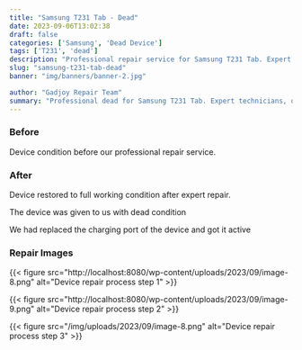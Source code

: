 ```yaml
---
title: "Samsung T231 Tab - Dead"
date: 2023-09-06T13:02:38
draft: false
categories: ['Samsung', 'Dead Device']
tags: ['T231', 'dead']
description: "Professional repair service for Samsung T231 Tab. Expert diagnosis and quality repairs in Bangalore."
slug: "samsung-t231-tab-dead"
banner: "img/banners/banner-2.jpg"

author: "Gadjoy Repair Team"
summary: "Professional dead for Samsung T231 Tab. Expert technicians, quality parts, warranty included."
---
```


### Before

Device condition before our professional repair service.

### After

Device restored to full working condition after expert repair.

The device was given to us with dead condition

We had replaced the charging port of the device and got it active

### Repair Images

{{< figure src="http://localhost:8080/wp-content/uploads/2023/09/image-8.png" alt="Device repair process step 1" >}}

{{< figure src="http://localhost:8080/wp-content/uploads/2023/09/image-9.png" alt="Device repair process step 2" >}}

{{< figure src="/img/uploads/2023/09/image-8.png" alt="Device repair process step 3" >}}

